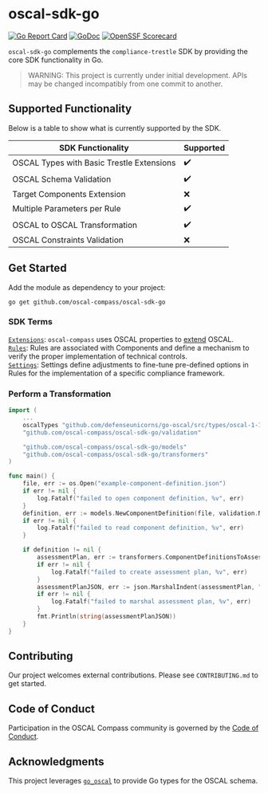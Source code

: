 # oscal-sdk-go

[![Go Report Card](https://goreportcard.com/badge/github.com/oscal-compass/oscal-sdk-go)](https://goreportcard.com/report/github.com/oscal-compass/oscal-sdk-go)
[![GoDoc](https://img.shields.io/static/v1?label=godoc&message=reference&color=blue)](https://pkg.go.dev/github.com/oscal-compass/oscal-sdk-go)
[![OpenSSF Scorecard](https://api.scorecard.dev/projects/github.com/oscal-compass/oscal-sdk-go/badge)](https://scorecard.dev/viewer/?uri=github.com/oscal-compass/oscal-sdk-go)

`oscal-sdk-go` complements the `compliance-trestle` SDK by providing the core SDK functionality in Go.

> WARNING: This project is currently under initial development. APIs may be changed incompatibly from one commit to another.

## Supported Functionality

Below is a table to show what is currently supported by the SDK.

| SDK Functionality                         | Supported          |
|-------------------------------------------|--------------------|
| OSCAL Types with Basic Trestle Extensions | :heavy_check_mark: |
| OSCAL Schema Validation                   | :heavy_check_mark: |
| Target Components Extension               | :x:                |
| Multiple Parameters per Rule              | :heavy_check_mark: |
| OSCAL to OSCAL Transformation             | :heavy_check_mark: |
| OSCAL Constraints Validation              | :x:                |


## Get Started

Add the module as dependency to your project:

```console
go get github.com/oscal-compass/oscal-sdk-go
```

### SDK Terms

[`Extensions`](https://github.com/oscal-compass/oscal-sdk-go/tree/main/extensions): `oscal-compass` uses OSCAL properties to [extend](https://pages.nist.gov/OSCAL/learn/tutorials/general/extension/#props) OSCAL.  
[`Rules`](https://github.com/oscal-compass/oscal-sdk-go/tree/main/rules): Rules are associated with Components and define a mechanism to verify the proper implementation of technical controls.  
[`Settings`](https://github.com/oscal-compass/oscal-sdk-go/tree/main/settings): Settings define adjustments to fine-tune pre-defined options in Rules for the implementation of a specific compliance framework.  

### Perform a Transformation

```go
import (
    ...
	oscalTypes "github.com/defenseunicorns/go-oscal/src/types/oscal-1-1-3"
	"github.com/oscal-compass/oscal-sdk-go/validation"

	"github.com/oscal-compass/oscal-sdk-go/models"
	"github.com/oscal-compass/oscal-sdk-go/transformers"
)

func main() {
	file, err := os.Open("example-component-definition.json")
	if err != nil {
		log.Fatalf("failed to open component definition, %v", err)
	}
	definition, err := models.NewComponentDefinition(file, validation.NoopValidator{})
	if err != nil {
		log.Fatalf("failed to read component definition, %v", err)
	}

	if definition != nil {
		assessmentPlan, err := transformers.ComponentDefinitionsToAssessmentPlan(context.Background(), []oscalTypes.ComponentDefinition{*definition}, "example-framework")
		if err != nil {
			log.Fatalf("failed to create assessment plan, %v", err)
		}
		assessmentPlanJSON, err := json.MarshalIndent(assessmentPlan, "", " ")
		if err != nil {
			log.Fatalf("failed to marshal assessment plan, %v", err)
		}
		fmt.Println(string(assessmentPlanJSON))
	}
}
```

## Contributing

Our project welcomes external contributions. Please see `CONTRIBUTING.md` to get started.

## Code of Conduct

Participation in the OSCAL Compass community is governed by the [Code of Conduct](https://github.com/oscal-compass/community/blob/main/CODE_OF_CONDUCT.md).

## Acknowledgments

This project leverages [`go_oscal`](https://github.com/defenseunicorns/go-oscal) to provide Go types for the OSCAL schema.
